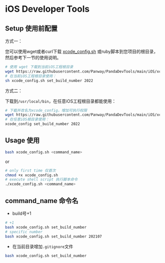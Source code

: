 # iOS Developer Tools

## Setup 使用前配置

方式一：

您可以使用wget或者curl下载 [xcode_config.sh](https://raw.githubusercontent.com/Panway/PandaDevTools/main/iOS/xcode_config.sh) 或ruby脚本到您项目的根目录，然后参考下一节的使用说明。

```bash
# 使用 wget 下载到当前iOS工程根目录
wget https://raw.githubusercontent.com/Panway/PandaDevTools/main/iOS/xcode_config.sh
# 在当前iOS工程根目录使用：
sh xcode_config.sh set_build_number 2022
```

方式二：

下载到`/usr/local/bin`，在任意iOS工程根目录都能使用：

```bash
# 下载并改名为xcode_config，增加可执行权限
wget https://raw.githubusercontent.com/Panway/PandaDevTools/main/iOS/xcode_config.sh -O /usr/local/bin/xcode_config && chmod +x /usr/local/bin/xcode_config
# 在任意iOS根目录使用：
xcode_config set_build_number 2022
```



## Usage 使用

```bash
bash xcode_config.sh <command_name>
```

or

```bash
# only first time 仅首次
chmod +x xcode_config.sh
# execute shell script 执行脚本命令
./xcode_config.sh <command_name>
```

## command_name 命令名

- build号+1

```bash
# +1
bash xcode_config.sh set_build_number
# specific number
bash xcode_config.sh set_build_number 202107
```

- 在当前目录增加`.gitignore`文件

```bash
bash xcode_config.sh set_build_number
```